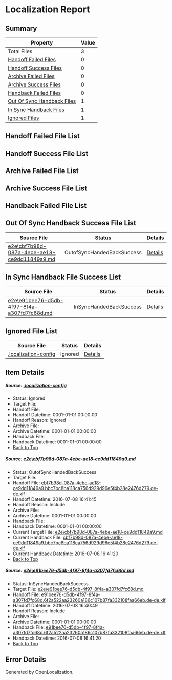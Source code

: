 # <a name='report-top'></a> Localization Report

## Summary
 Property | Value 
 -------- | ----- 
 Total Files | 3
[ Handoff Failed Files ](#handoff-failed-list)| 0
[ Handoff Success Files ](#handoff-success-list)| 0
[ Archive Failed Files ](#archive-failed-list)| 0
[ Archive Success Files ](#archive-success-list)| 0
[ Handback Failed Files ](#handback-failed-list)| 0
[ Out Of Sync Handback Files ](#outofsync-handback-success-list)| 1
[ In Sync Handback Files ](#insync-handback-success-list)| 1
[ Ignored Files ](#ignored-list)| 1

## <a name='handoff-failed-list'></a> Handoff Failed File List

## <a name='handoff-success-list'></a> Handoff Success File List

## <a name='archive-failed-list'></a> Archive Failed File List

## <a name='archive-success-list'></a> Archive Success File List

## <a name='handback-failed-list'></a> Handback Failed File List

## <a name='outofsync-handback-success-list'></a> Out Of Sync Handback Success File List
 Source File | Status | Details 
 ----------- | ------ | ------- 
 [e2e\cbf7b98d-087a-4ebe-ae18-ce9dd11849a9.md](https://github.com/OpenLocalizationTestOrg/oltest/blob/4861f86ab2945afb60df92f4894d02c22812fa18/e2e/cbf7b98d-087a-4ebe-ae18-ce9dd11849a9.md) | OutofSyncHandedBackSuccess | [Details](#c4d261790fde3591901753ce7264d622f936c4f01)

## <a name='insync-handback-success-list'></a> In Sync Handback File Success List
 Source File | Status | Details 
 ----------- | ------ | ------- 
 [e2e\e91bee76-d5db-4f97-8f4a-a307fd7fc68d.md](https://github.com/OpenLocalizationTestOrg/oltest/blob/ceb8a8595641540ee0c81d32a9074bf9465c6089/e2e/e91bee76-d5db-4f97-8f4a-a307fd7fc68d.md) | InSyncHandedBackSuccess | [Details](#ce544b2b2f9c4d7cf335b3b9399a8a7ad36164112)

## <a name='ignored-list'></a> Ignored File List
 Source File | Status | Details 
 ----------- | ------ | ------- 
 [.localization-config](https://github.com/OpenLocalizationTestOrg/oltest/blob/4861f86ab2945afb60df92f4894d02c22812fa18/.localization-config) | Ignored | [Details](#3d4f252ac210baf56311d7e97dcc2db10974dbd20)

## Item Details
##### <a name='3d4f252ac210baf56311d7e97dcc2db10974dbd20'></a> Source: [.localization-config](https://github.com/OpenLocalizationTestOrg/oltest/blob/4861f86ab2945afb60df92f4894d02c22812fa18/.localization-config)
* Status: Ignored
* Target File: 
* Handoff File: 
* Handoff Datetime: 0001-01-01 00:00:00
* Handoff Reason: Ignored
* Archive File: 
* Archive Datetime: 0001-01-01 00:00:00
* Handback File: 
* Handback Datetime: 0001-01-01 00:00:00
* [Back to Top](#report-top)

##### <a name='c4d261790fde3591901753ce7264d622f936c4f01'></a> Source: [e2e\cbf7b98d-087a-4ebe-ae18-ce9dd11849a9.md](https://github.com/OpenLocalizationTestOrg/oltest/blob/4861f86ab2945afb60df92f4894d02c22812fa18/e2e/cbf7b98d-087a-4ebe-ae18-ce9dd11849a9.md)
* Status: OutofSyncHandedBackSuccess
* Target File: 
* Handoff File: [cbf7b98d-087a-4ebe-ae18-ce9dd11849a9.bbc7bc8ba118ca756d929d96e5f4b28e2476d279.de-de.xlf](https://github.com/OpenLocalizationTestOrg/olhandoff-e2e/blob/bcbabe67440c84585962d8703d7aa9077bb844d7/ol-handoff/OpenLocalizationTestOrg/oltest-dede-fly/ci/ht/cbf7b98d-087a-4ebe-ae18-ce9dd11849a9.bbc7bc8ba118ca756d929d96e5f4b28e2476d279.de-de.xlf)
* Handoff Datetime: 2016-07-08 16:41:45
* Handoff Reason: Include
* Archive File: 
* Archive Datetime: 0001-01-01 00:00:00
* Handback File: 
* Handback Datetime: 0001-01-01 00:00:00
* Current Target File: [e2e\cbf7b98d-087a-4ebe-ae18-ce9dd11849a9.md](https://github.com/OpenLocalizationTestOrg/oltest-dede-fly/blob/2a5d375699c23c4a3e329869249d8f1194cd84a9/e2e/cbf7b98d-087a-4ebe-ae18-ce9dd11849a9.md)
* Current Handback File: [cbf7b98d-087a-4ebe-ae18-ce9dd11849a9.bbc7bc8ba118ca756d929d96e5f4b28e2476d279.de-de.xlf](https://github.com/OpenLocalizationTestOrg/olhandback-e2e/blob/5e97c03c86ac141d69a6c5d8d4d5cbb100f6a25d/ol-handback/OpenLocalizationTestOrg/oltest-dede-fly/ci/ht/cbf7b98d-087a-4ebe-ae18-ce9dd11849a9.bbc7bc8ba118ca756d929d96e5f4b28e2476d279.de-de.xlf)
* Current Handback Datetime: 2016-07-08 16:41:20
* [Back to Top](#report-top)

##### <a name='ce544b2b2f9c4d7cf335b3b9399a8a7ad36164112'></a> Source: [e2e\e91bee76-d5db-4f97-8f4a-a307fd7fc68d.md](https://github.com/OpenLocalizationTestOrg/oltest/blob/ceb8a8595641540ee0c81d32a9074bf9465c6089/e2e/e91bee76-d5db-4f97-8f4a-a307fd7fc68d.md)
* Status: InSyncHandedBackSuccess
* Target File: [e2e\e91bee76-d5db-4f97-8f4a-a307fd7fc68d.md](https://github.com/OpenLocalizationTestOrg/oltest-dede-fly/blob/2a5d375699c23c4a3e329869249d8f1194cd84a9/e2e/e91bee76-d5db-4f97-8f4a-a307fd7fc68d.md)
* Handoff File: [e91bee76-d5db-4f97-8f4a-a307fd7fc68d.6f2a522aa23260a186c107b87fa332108faa66eb.de-de.xlf](https://github.com/OpenLocalizationTestOrg/olhandoff-e2e/blob/30d6d1ecbc6d7f7f13343ace1f10fb63954afb80/ol-handoff/OpenLocalizationTestOrg/oltest-dede-fly/ci/ht/e91bee76-d5db-4f97-8f4a-a307fd7fc68d.6f2a522aa23260a186c107b87fa332108faa66eb.de-de.xlf)
* Handoff Datetime: 2016-07-08 16:40:49
* Handoff Reason: Include
* Archive File: 
* Archive Datetime: 0001-01-01 00:00:00
* Handback File: [e91bee76-d5db-4f97-8f4a-a307fd7fc68d.6f2a522aa23260a186c107b87fa332108faa66eb.de-de.xlf](https://github.com/OpenLocalizationTestOrg/olhandback-e2e/blob/5e97c03c86ac141d69a6c5d8d4d5cbb100f6a25d/ol-handback/OpenLocalizationTestOrg/oltest-dede-fly/ci/ht/e91bee76-d5db-4f97-8f4a-a307fd7fc68d.6f2a522aa23260a186c107b87fa332108faa66eb.de-de.xlf)
* Handback Datetime: 2016-07-08 16:41:20
* [Back to Top](#report-top)


## Error Details

Generated by OpenLocalization.
